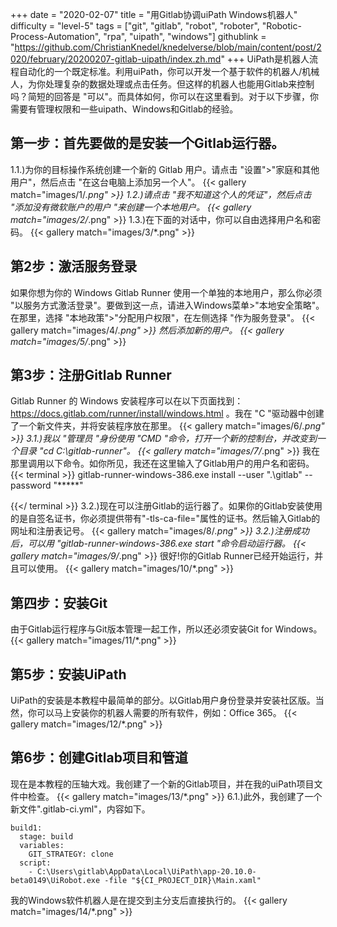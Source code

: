 +++
date = "2020-02-07"
title = "用Gitlab协调uiPath Windows机器人"
difficulty = "level-5"
tags = ["git", "gitlab", "robot", "roboter", "Robotic-Process-Automation", "rpa", "uipath", "windows"]
githublink = "https://github.com/ChristianKnedel/knedelverse/blob/main/content/post/2020/february/20200207-gitlab-uipath/index.zh.md"
+++
UiPath是机器人流程自动化的一个既定标准。利用uiPath，你可以开发一个基于软件的机器人/机械人，为你处理复杂的数据处理或点击任务。但这样的机器人也能用Gitlab来控制吗？简短的回答是 "可以"。而具体如何，你可以在这里看到。对于以下步骤，你需要有管理权限和一些uipath、Windows和Gitlab的经验。
## 第一步：首先要做的是安装一个Gitlab运行器。
1.1.)为你的目标操作系统创建一个新的 Gitlab 用户。请点击 "设置">"家庭和其他用户"，然后点击 "在这台电脑上添加另一个人"。
{{< gallery match="images/1/*.png" >}}
1.2.)请点击 "我不知道这个人的凭证"，然后点击 "添加没有微软账户的用户 "来创建一个本地用户。
{{< gallery match="images/2/*.png" >}}
1.3.)在下面的对话中，你可以自由选择用户名和密码。
{{< gallery match="images/3/*.png" >}}

## 第2步：激活服务登录
如果你想为你的 Windows Gitlab Runner 使用一个单独的本地用户，那么你必须 "以服务方式激活登录"。要做到这一点，请进入Windows菜单>"本地安全策略"。在那里，选择 "本地政策">"分配用户权限"，在左侧选择 "作为服务登录"。
{{< gallery match="images/4/*.png" >}}
然后添加新的用户。
{{< gallery match="images/5/*.png" >}}

## 第3步：注册Gitlab Runner
Gitlab Runner 的 Windows 安装程序可以在以下页面找到：https://docs.gitlab.com/runner/install/windows.html 。我在 "C "驱动器中创建了一个新文件夹，并将安装程序放在那里。
{{< gallery match="images/6/*.png" >}}
3.1.)我以 "管理员 "身份使用 "CMD "命令，打开一个新的控制台，并改变到一个目录 "cd C:\gitlab-runner"。
{{< gallery match="images/7/*.png" >}}
我在那里调用以下命令。如你所见，我还在这里输入了Gitlab用户的用户名和密码。
{{< terminal >}}
gitlab-runner-windows-386.exe install --user ".\gitlab" --password "*****"

{{</ terminal >}}
3.2.)现在可以注册Gitlab的运行器了。如果你的Gitlab安装使用的是自签名证书，你必须提供带有"-tls-ca-file="属性的证书。然后输入Gitlab的网址和注册表记号。
{{< gallery match="images/8/*.png" >}}
3.2.)注册成功后，可以用 "gitlab-runner-windows-386.exe start "命令启动运行器。
{{< gallery match="images/9/*.png" >}}
很好!你的Gitlab Runner已经开始运行，并且可以使用。
{{< gallery match="images/10/*.png" >}}

## 第四步：安装Git
由于Gitlab运行程序与Git版本管理一起工作，所以还必须安装Git for Windows。
{{< gallery match="images/11/*.png" >}}

## 第5步：安装UiPath
UiPath的安装是本教程中最简单的部分。以Gitlab用户身份登录并安装社区版。当然，你可以马上安装你的机器人需要的所有软件，例如：Office 365。
{{< gallery match="images/12/*.png" >}}

## 第6步：创建Gitlab项目和管道
现在是本教程的压轴大戏。我创建了一个新的Gitlab项目，并在我的uiPath项目文件中检查。
{{< gallery match="images/13/*.png" >}}
6.1.)此外，我创建了一个新文件".gitlab-ci.yml"，内容如下。
```
build1:
  stage: build
  variables:
    GIT_STRATEGY: clone
  script:
    - C:\Users\gitlab\AppData\Local\UiPath\app-20.10.0-beta0149\UiRobot.exe -file "${CI_PROJECT_DIR}\Main.xaml"

```
我的Windows软件机器人是在提交到主分支后直接执行的。
{{< gallery match="images/14/*.png" >}}

